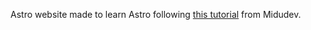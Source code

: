 Astro website made to learn Astro following [this tutorial](https://www.youtube.com/watch?v=RB5tR_nqUEw&t=57s) from Midudev.